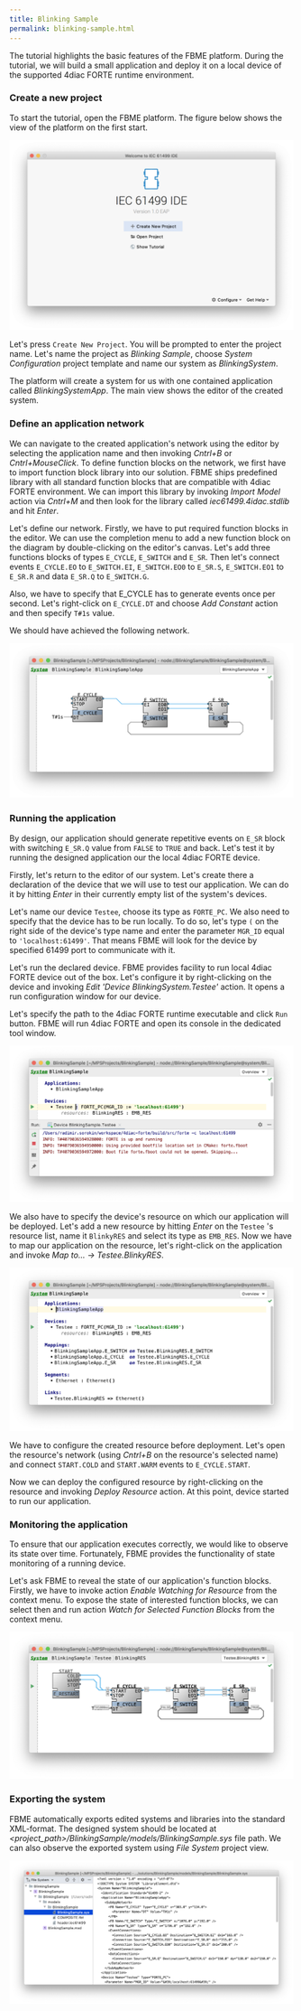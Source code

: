 ```yaml
---
title: Blinking Sample
permalink: blinking-sample.html
---
```



The tutorial highlights the basic features of the FBME platform.
During the tutorial, we will build a small application and deploy it on a local device of the supported 4diac FORTE
runtime environment.

### Create a new project

To start the tutorial, open the FBME platform.
The figure below shows the view of the platform on the first start.

![](../images/launch.png)

Let's press `Create New Project`.
You will be prompted to enter the project name.
Let's name the project as _Blinking Sample_, choose _System Configuration_ project template and name our system as 
_BlinkingSystem_.

The platform will create a system for us with one contained application called _BlinkingSystemApp_.
The main view shows the editor of the created system.

### Define an application network

We can navigate to the created application's network using the editor by selecting the application name and then
invoking _Cntrl+B_ or _Cntrl+MouseClick_.
To define function blocks on the network, we first have to import function block library into our solution.
FBME ships predefined library with all standard function blocks that are compatible with 4diac FORTE environment.
We can import this library by invoking _Import Model_ action via _Cntrl+M_ and then look for the library
called _iec61499.4idac.stdlib_ and hit _Enter_.

Let's define our network. Firstly, we have to put required function blocks in the editor.
We can use the completion menu to add a new function block on the diagram by double-clicking on the editor's canvas.
Let's add three functions blocks of types `E_CYCLE`, `E_SWITCH` and `E_SR`.
Then let's connect events `E_CYCLE.EO` to `E_SWITCH.EI`, `E_SWITCH.EO0` to `E_SR.S`, `E_SWITCH.EO1` to `E_SR.R` and
data `E_SR.Q` to `E_SWITCH.G`.

Also, we have to specify that E_CYCLE has to generate events once per second.
Let's right-click on `E_CYCLE.DT` and choose _Add Constant_ action and then specify `T#1s` value.

We should have achieved the following network.

![](../images/blinking-app.png)

### Running the application

By design, our application should generate repetitive events on `E_SR` block with switching `E_SR.Q` value from `FALSE`
to `TRUE` and back.
Let's test it by running the designed application our the local 4diac FORTE device.

Firstly, let's return to the editor of our system. Let's create there a declaration of the device that we will use to
test our application.
We can do it by hitting _Enter_ in their currently empty list of the system's devices.

Let's name our device `Testee`, choose its type as `FORTE_PC`.
We also need to specify that the device has to be run locally.
To do so, let's type `(` on the right side of the device's type name and enter the parameter `MGR_ID` equal
to `'localhost:61499'`.
That means FBME will look for the device by specified 61499 port to communicate with it.

Let's run the declared device.
FBME provides facility to run local 4diac FORTE device out of the box.
Let's configure it by right-clicking on the device and invoking _Edit 'Device BlinkingSystem.Testee'_ action.
It opens a run configuration window for our device.

Let's specify the path to the 4diac FORTE runtime executable and click `Run` button.
FBME will run 4diac FORTE and open its console in the dedicated tool window.

![](../images/blinking-device.png)

We also have to specify the device's resource on which our application will be deployed.
Let's add a new resource by hitting _Enter_ on the `Testee` 's resource list, name it `BlinkyRES` and select its type
as `EMB_RES`.
Now we have to map our application on the resource, let's right-click on the application and
invoke _Map to... -> Testee.BlinkyRES_.

![](../images/blinking-system.png)

We have to configure the created resource before deployment.
Let's open the resource's network (using _Cntrl+B_ on the resource's selected name) and connect `START.COLD`
and `START.WARM` events to `E_CYCLE.START`.

Now we can deploy the configured resource by right-clicking on the resource and invoking _Deploy Resource_ action.
At this point, device started to run our application.

### Monitoring the application

To ensure that our application executes correctly, we would like to observe its state over time.
Fortunately, FBME provides the functionality of state monitoring of a running device.

Let's ask FBME to reveal the state of our application's function blocks.
Firstly, we have to invoke action _Enable Watching for Resource_ from the context menu.
To expose the state of interested function blocks, we can select then and run
action _Watch for Selected Function Blocks_ from the context menu.

![](../images/blinking-monitor.png)

### Exporting the system

FBME automatically exports edited systems and libraries into the standard XML-format.
The designed system should be located at _\<project_path\>/BlinkingSample/models/BlinkingSample.sys_ file path.
We can also observe the exported system using _File System_ project view.

![](../images/blinking-text.png)